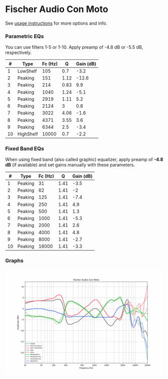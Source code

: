 # Fischer Audio Con Moto
See [usage instructions](https://github.com/jaakkopasanen/AutoEq#usage) for more options and info.

### Parametric EQs
You can use filters 1-5 or 1-10. Apply preamp of -4.8 dB or -5.5 dB, respectively.

|   # | Type      |   Fc (Hz) |    Q |   Gain (dB) |
|-----|-----------|-----------|------|-------------|
|   1 | LowShelf  |       105 | 0.7  |        -3.2 |
|   2 | Peaking   |       151 | 1.12 |       -12.6 |
|   3 | Peaking   |       214 | 0.83 |         9.9 |
|   4 | Peaking   |      1040 | 1.24 |        -5.1 |
|   5 | Peaking   |      2919 | 1.11 |         5.2 |
|   6 | Peaking   |      2124 | 3    |         0.8 |
|   7 | Peaking   |      3022 | 4.06 |        -1.6 |
|   8 | Peaking   |      4371 | 3.55 |         3.6 |
|   9 | Peaking   |      6344 | 2.5  |        -3.4 |
|  10 | HighShelf |     10000 | 0.7  |        -2.2 |

### Fixed Band EQs
When using fixed band (also called graphic) equalizer, apply preamp of **-4.8 dB** (if available) and set gains manually with these parameters.

|   # | Type    |   Fc (Hz) |    Q |   Gain (dB) |
|-----|---------|-----------|------|-------------|
|   1 | Peaking |        31 | 1.41 |        -3.5 |
|   2 | Peaking |        62 | 1.41 |        -2   |
|   3 | Peaking |       125 | 1.41 |        -7.4 |
|   4 | Peaking |       250 | 1.41 |         4.9 |
|   5 | Peaking |       500 | 1.41 |         1.3 |
|   6 | Peaking |      1000 | 1.41 |        -5.3 |
|   7 | Peaking |      2000 | 1.41 |         2.6 |
|   8 | Peaking |      4000 | 1.41 |         4.8 |
|   9 | Peaking |      8000 | 1.41 |        -2.7 |
|  10 | Peaking |     16000 | 1.41 |        -3.3 |

### Graphs
![](./Fischer%20Audio%20Con%20Moto.png)
